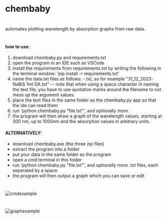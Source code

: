 # chembaby

#

automates plotting wavelength by absorption graphs from raw data.

#

#### how to use:

1. download chembaby.py and requirements.txt
2. open the program in an IDE such as VSCode
3. install the requirements from requirements.txt by writing the following in the terminal window: 'pip install -r requirements.txt'
4. name the data.txt files as follows: <something>-<label name for the graph>.txt, so for example "31_12_2023-NaBiS 1ml OA.txt" -- note that when using a space character in naming the text file, you have to use quotation marks around the filename to not mess up the argument values.
5. place the text files in the same folder as the chembaby.py app so that the ide can read them
6. run 'python chembaby.py "file.txt"', and optionally more.
7. the program will then show a graph of the wavelength values, starting at 300 nm, up to 1000nm and the absorption values in arbitrary units.
  
#### ALTERNATIVELY:
  
* download chembaby.exe (the three zip files)
* extract the program into a folder
* put your data in the same folder as the program
* open a cmd terminal in this folder
* run 'python chembaby.py "file.txt"', and optionally more .txt files, each seperated by a space
* the program will then output a graph which you can save or edit 
#  
  ![cmdexample](https://i.imgur.com/CuUdf3z.png)  
#  
  ![graphexample](https://i.imgur.com/mVAuGA0.png)
#


